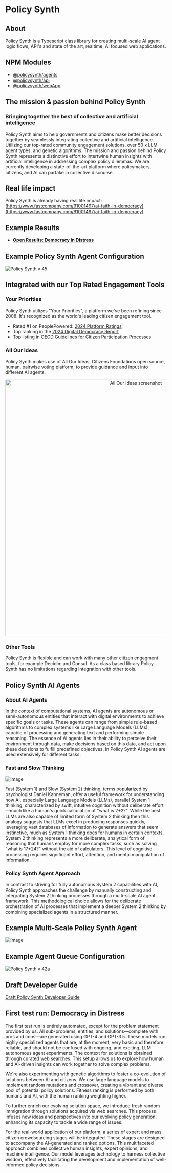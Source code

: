# Policy Synth

## About

Policy Synth is a Typescript class library for creating multi-scale AI agent logic flows, API's and state of the art, realtime, AI focused web applications.

## NPM Modules

- [@policysynth/agents](agents/README.md)
- [@policysynth/api](api/README.md)
- [@policysynth/webApp](webApps/policy-synth/README.md)

## The mission & passion behind Policy Synth
### Bringing together the best of collective and artificial intelligence

Policy Synth aims to help governments and citizens make better decisions together by seamlessly integrating collective and artificial intelligence. Utilizing our top-rated community engagement solutions, over 50 x LLM agent types, and genetic algorithms. The mission and passion behind Policy Synth represents a distinctive effort to intertwine human insights with artificial intelligence in addressing complex policy dilemmas. We are currently developing a state-of-the-art platform where policymakers, citizens, and AI can partake in collective discourse.

## Real life impact
Policy Synth is already having real life impact: [https://www.fastcompany.com/91001497/ai-faith-in-democracy](https://www.fastcompany.com/91001497/ai-faith-in-democracy)

## Example Results
- <a href="https://policy-synth.ai/projects/1/"><strong>Open Results: Democracy in Distress</strong></a><br>

## Example Policy Synth Agent Configuration
![Policy Synth v 45](https://github.com/CitizensFoundation/policy-synth/assets/43699/095557d6-e2dc-4e39-9dd6-0242bbb5806b)

## Integrated with our Top Rated Engagement Tools

### Your Priorities
Policy Synth utilizes "Your Priorities", a platform we've been refining since 2008. It's recognized as the world's leading citizen engagement tool.

- Rated #1 on PeoplePowered: [2024 Platform Ratings](https://www.peoplepowered.org/platform-ratings)
- Top ranking in the [2024 Digital Democracy Report](https://www.solonian-institute.com/publications)
- Top listing in [OECD Guidelines for Citizen Participation Processes](https://www.oecd.org/publications/oecd-guidelines-for-citizen-participation-processes-f765caf6-en.htm)

### All Our Ideas
Policy Synth makes use of All Our Ideas, Citizens Foundations open source, human, pairwise voting platform, to provide guidance and input into different AI agents.
<p align="center">
  <img src="https://github.com/CitizensFoundation/policy-synth/assets/43699/4ef0c337-c298-47a1-b204-a0c04a24f8a7" alt="All Our Ideas screenshot" width="800">
</p>

### Other Tools
Policy Synth is flexible and can work with many other citizen engagment tools, for example Decidim and Consul. As a class based library Policy Synth has no limitations regarding integration with other tools.

## Policy Synth AI Agents

### About AI Agents
In the context of computational systems, AI agents are autonomous or semi-autonomous entities that interact with digital environments to achieve specific goals or tasks. These agents can range from simple rule-based algorithms to complex systems like Large Language Models (LLMs), capable of processing and generating text and performing simple reasoning. The essence of AI agents lies in their ability to perceive their environment through data, make decisions based on this data, and act upon these decisions to fulfill predefined objectives. In Policy Synth AI agents are used extensively for different tasks.

### Fast and Slow Thinking
![image](https://github.com/CitizensFoundation/policy-synth/assets/43699/7d66793b-5a0c-479f-8a0c-d9a5f254e8e9)

Fast (System 1) and Slow (System 2) thinking, terms popularized by psychologist Daniel Kahneman, offer a useful framework for understanding how AI, especially Large Language Models (LLMs), parallel System 1 thinking, characterized by swift, intuitive cognition without deliberate effort—much like a human's quick calculation of "what is 2+2?". While the best LLMs are also capable of limited form of System 2 thinking then this analogy suggests that LLMs excel in producing responses quickly, leveraging vast databases of information to generate answers that seem instinctive, much as System 1 thinking does for humans in certain contexts. System 2 thinking represents a more deliberate, analytical form of reasoning that humans employ for more complex tasks, such as solving "what is 17*24?" without the aid of calculators. This level of cognitive processing requires significant effort, attention, and mental manipulation of information.

### Policy Synth Agent Approach
In contrast to striving for fully autonomous System 2 capabilities with AI, Policy Synth approaches the challenge by manually constructing and integrating System 2 thinking processes through a multi-scale AI agent framework. This methodological choice allows for the deliberate orchestration of AI processes that implement a deeper System 2 thinking by combining specialized agents in a structured manner.

## Example Multi-Scale Policy Synth Agent
![image](https://github.com/CitizensFoundation/policy-synth/assets/43699/c9947b97-68a1-43be-925e-4a52bc2b9ad6)

## Example Agent Queue Configuration
![Policy Synth v 42a](https://github.com/CitizensFoundation/policy-synth/assets/43699/b7e1f10a-7438-4827-a576-b48ec5a672e6)

## Draft Developer Guide
[Draft Policy Synth Developer Guide](https://docs.google.com/document/d/19ymUR8W3Hsf--PiBEEwnX9siK4lqjHpGWQlGZl_uJeU)

## First test run: Democracy in Distress
The first test run is entirely automated, except for the problem statement provided by us. All sub-problems, entities, and solutions—complete with pros and cons—are generated using GPT-4 and GPT-3.5. These models run highly specialized agents that are, at the moment, very basic and therefore reliable, and should not be confused with ongoing, and exciting, LLM autonomous agent experiments. The context for solutions is obtained through curated web searches. This setup allows us to explore how human and AI-driven insights can work together to solve complex problems.

We're also experimenting with genetic algorithms to foster a co-evolution of solutions between AI and citizens. We use large language models to implement random mutations and crossover, creating a vibrant and diverse pool of potential policy solutions. Fitness ranking is performed by both humans and AI, with the human ranking weighting higher.

To further enrich our evolving solution space, we introduce fresh random immigration through solutions acquired via web searches. This process infuses new ideas and perspectives into our evolving policy generation, enhancing its capacity to tackle a wide range of issues.

For the real-world application of our platform, a series of expert and mass citizen crowdsourcing stages will be integrated. These stages are designed to accompany the AI-generated and ranked options. This multifaceted approach combines collective human insights, expert opinions, and machine intelligence. Our model leverages technology to harness collective wisdom, effectively facilitating the development and implementation of well-informed policy decisions.



